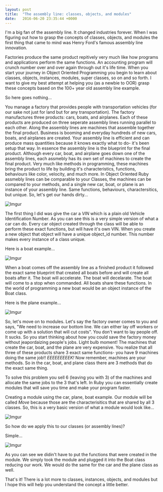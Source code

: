 ```yaml
---
layout: post
title:  "The assembly line: classes, objects, and modules"
date:   2016-06-20 23:35:44 +0000
---
```



I'm a big fan of the assembly line. It changed industries forever. When I was figuring out how to grasp the concepts of classes, objects, and modules the first thing that came to mind was Henry Ford's famous assembly line innovation.

Factories produce the same product repitively very much like how programs and applications perform the same functions. An accounting program will crunch number over and over again through out it's life time. When you start your journey in Object Oriented Programming you begin to learn about classes, objects, instances, modules, super classes, so on and so forth. I want to give my best attempt at helping you (as a newbie to OOR) grasp these concepts based on the 100+ year old assembly line example. 

So here goes nothing...

You manage a factory that provides people with transportation vehicles (for our sake not just for land but for any transportation). The factory manufactures three products: cars, boats, and airplanes. Each of these products are produced on three seperate assembly lines running parallel to each other. Along the assembly lines are machines that assemble together the final product. Business is booming and everyday hundreds of new cars, boats, and airplanes are created. Your assembly line is efficient and can produce mass quantities because it knows exactly what to do- it's been setup that way. In essence the assembly line is the blueprint for the final product. Although every car, boat, and airplane goes down one of the assembly lines, each assmebly has its own set of machines to create the final product. Very much like methods in programming, these machines bring the product to life by building it's characteristics, functions, behaviours like color, velocity, and much more. In Object Oriented Ruby assmebly lines can be comparable to your Classes, the machines can be compared to your methods, and a single new car, boat, or plane is an instance of your assembly line. Same functions, behaviours, charactersitics, but unique.  So, let's get our hands dirty...

![Imgur](http://i.imgur.com/61rAn9N.png?1)

The first thing I did was give the car a *VIN* which is a plain old Vehicle Identification Number. As you can see this is a very simple version of what a car can do. Every car object created through the class will be able to perform these exact functions, but will have it's own VIN. When you create a new object that object will have a unique object_id number. This number makes every instance of a class unique. 

Here is a boat example...

![Imgur](http://i.imgur.com/r0sW3n1.png?2)



When a boat comes off the assembly line as a finished product it followed the exact same blueprint that created all boats before and will create all boats after it. The boat will accelerate. The boat will decelarate. The boat will come to a stop when commanded. All boats share these functions. In the world of programming a new boat would be an object instance of the Boat class.

Here is the plane example...

![Imgur](http://i.imgur.com/5HKK1R8.png?1)


So, let's move on to modules. Let's say the factory owner comes to you and says, "We need to increase our bottom line. We can either lay off workers or come up with a solution that will cut costs". You don't want to lay people off. It sucks. So you start thinking about how you could save the factory money without jeapordaizing people's jobs. Light bulb moment! The machines that create the car, boat, and the plane are very expensive. You realize that all three of these products share 3 exact same functions- you have 9 machines doing the same job!! *EEEEEEEEEK!* Now remember, machines are your methods. So in the car, boat, and plane class there are 3 methods that do the exact same thing.

To solve this problem you sell 6 (leaving you with 3) of the machines and allocate the same jobs to the 3 that's left. In Ruby you can essentially create modules that will save you time and make your program faster. 

Creating a module using the car, plane, boat example. Our module will be called *Move* because those are the characterisitics that are shared by all 3 classes. So, this is a very basic version of what a module would look like...

![Imgur](http://i.imgur.com/9LsbcEu.png?1)

So how do we apply this to our classes (or assembly lines)?

Simple...

![Imgur](http://i.imgur.com/W1im5Kj.png)

As you can see we didin't have to put the functions that were created in the module. We simply took the module and plugged it into the Boat class reducing our work. We would do the same for the car and the plane class as well.

That's it! There is a lot more to classes, instances, objects, and modules but I hope this will help you understand the concept a little better.






